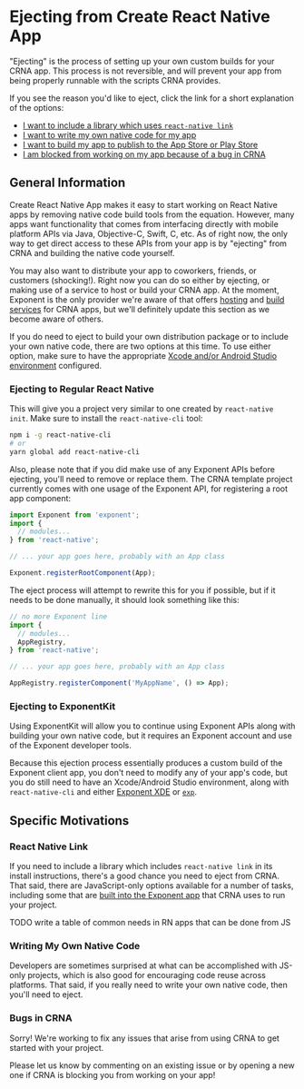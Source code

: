 # Ejecting from Create React Native App

"Ejecting" is the process of setting up your own custom builds for your CRNA app. This process is not reversible, and will prevent your app from being properly runnable with the scripts CRNA provides.

If you see the reason you'd like to eject, click the link for a short explanation of the options:

* [I want to include a library which uses `react-native link`](#react-native-link)
* [I want to write my own native code for my app](#writing-my-own-native-code)
* [I want to build my app to publish to the App Store or Play Store](#https://github.com/react-community/create-react-native-app/blob/master/react-native-scripts/template/README.md#sharing-deployment)
* [I am blocked from working on my app because of a bug in CRNA](#bugs-in-crna)

## General Information

Create React Native App makes it easy to start working on React Native apps by removing native code build tools from the equation. However, many apps want functionality that comes from interfacing directly with mobile platform APIs via Java, Objective-C, Swift, C, etc. As of right now, the only way to get direct access to these APIs from your app is by "ejecting" from CRNA and building the native code yourself.

You may also want to distribute your app to coworkers, friends, or customers (shocking!). Right now you can do so either by ejecting, or making use of a service to host or build your CRNA app. At the moment, Exponent is the only provider we're aware of that offers [hosting](https://docs.getexponent.com/versions/latest/guides/how-exponent-works.html#publishing-deploying-an-exponent-app-in-production) and [build services](https://docs.getexponent.com/versions/latest/guides/building-standalone-apps.html) for CRNA apps, but we'll definitely update this section as we become aware of others.

If you do need to eject to build your own distribution package or to include your own native code, there are two options at this time. To use either option, make sure to have the appropriate [Xcode and/or Android Studio environment](https://facebook.github.io/react-native/docs/getting-started.html) configured.

### Ejecting to Regular React Native

This will give you a project very similar to one created by `react-native init`. Make sure to install the `react-native-cli` tool:

```sh
npm i -g react-native-cli
# or
yarn global add react-native-cli
```

Also, please note that if you did make use of any Exponent APIs before ejecting, you'll need to remove or replace them. The CRNA template project currently comes with one usage of the Exponent API, for registering a root app component:

```js
import Exponent from 'exponent';
import {
  // modules...
} from 'react-native';

// ... your app goes here, probably with an App class

Exponent.registerRootComponent(App);
```

The eject process will attempt to rewrite this for you if possible, but if it needs to be done manually, it should look something like this:

```js
// no more Exponent line
import {
  // modules...
  AppRegistry,
} from 'react-native';

// ... your app goes here, probably with an App class

AppRegistry.registerComponent('MyAppName', () => App);
```

### Ejecting to ExponentKit

Using ExponentKit will allow you to continue using Exponent APIs along with building your own native code, but it requires an Exponent account and use of the Exponent developer tools.

Because this ejection process essentially produces a custom build of the Exponent client app, you don't need to modify any of your app's code, but you do still need to have an Xcode/Android Studio environment, along with `react-native-cli` and either [Exponent XDE](https://docs.getexponent.com/versions/latest/introduction/installation.html) or [`exp`](https://docs.getexponent.com/versions/latest/guides/exp-cli.html).

## Specific Motivations

### React Native Link

If you need to include a library which includes `react-native link` in its install instructions, there's a good chance you need to eject from CRNA. That said, there are JavaScript-only options available for a number of tasks, including some that are [built into the Exponent app](https://docs.getexponent.com/versions/latest/sdk/index.html) that CRNA uses to run your project.

TODO write a table of common needs in RN apps that can be done from JS

### Writing My Own Native Code

Developers are sometimes surprised at what can be accomplished with JS-only projects, which is also good for encouraging code reuse across platforms. That said, if you really need to write your own native code, then you'll need to eject.

### Bugs in CRNA

Sorry! We're working to fix any issues that arise from using CRNA to get started with your project.

Please let us know by commenting on an existing issue or by opening a new one if CRNA is blocking you from working on your app!
